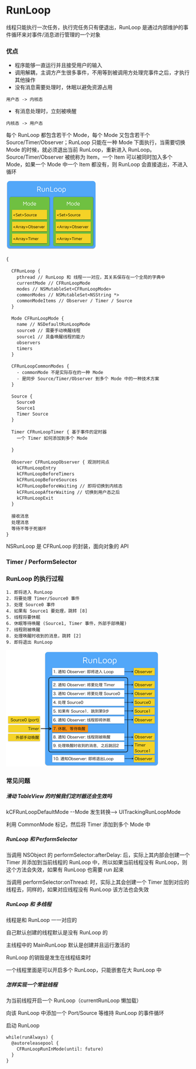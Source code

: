 # RunLoop

线程只能执行一次任务，执行完任务只有便退出，RunLoop 是通过内部维护的事件循环来对事件/消息进行管理的一个对象

### 优点

- 程序能够一直运行并且接受用户的输入
- 调用解耦，主调方产生很多事件，不用等到被调用方处理完事件之后，才执行其他操作
- 没有消息需要处理时，休眠以避免资源占用

```
用户态 -> 内核态
```

- 有消息处理时，立刻被唤醒

```
内核态 -> 用户态
```

每个 RunLoop 都包含若干个 Mode，每个 Mode 又包含若干个 Source/Timer/Observer；RunLoop 只能在一种 Mode 下面执行，当需要切换 Mode 的时候，就必须退出当前 RunLoop，重新进入 RunLoop。Source/Timer/Observer 被统称为 Item，一个 Item 可以被同时加入多个 Mode，如果一个 Mode 中一个 Item 都没有，则 RunLoop 会直接退出，不进入循环

![](/resource/runloop-struct.png)

```
{

  CFRunLoop {
    pthread // RunLoop 和 线程一一对应，其关系保存在一个全局的字典中
    currentMode // CFRunLoopMode
    modes // NSMutableSet<CFRunLoopMode>
    commonModes // NSMutableSet<NSString *>
    commonModeItems // Observer / Timer / Source
  }

  Mode CFRunLoopMode {
    name // NSDefaultRunLoopMode
    source0 // 需要手动唤醒线程
    source1 // 具备唤醒线程的能力
    observers
    timers
  }

  CFRunLoopCommonModes {
    - commonMode 不是实际存在的一种 Mode
    - 是同步 Source/Timer/Observer 到多个 Mode 中的一种技术方案
  }

  Source {
    Source0
    Source1
    Timer Source
  }

  Timer CFRunLoopTimer { 基于事件的定时器
    一个 Timer 如何添加到多个 Mode

  }

  Observer CFRunLoopObserver { 观测时间点
    kCFRunLoopEntry
    kCFRunLoopBeforeTimers
    kCFRunLoopBeforeSources
    kCFRunLoopBeforeWaiting // 即将切换到内核态
    kCFRunLoopAfterWaiting // 切换到用户态之后
    kCFRunLoopExit    
  }

  接收消息
  处理消息
  等待不等于死循环
}
```

NSRunLoop 是 CFRunLoop 的封装，面向对象的 API

### Timer / PerformSelector

### RunLoop 的执行过程

```
1. 即将进入 RunLoop
2. 将要处理 Timer/Source0 事件
3. 处理 Source0 事件
4. 如果有 Source1 要处理，跳转 [8]
5. 线程将要休眠
6. 休眠等待唤醒 (Source1, Timer 事件，外部手部唤醒)
7. 线程刚被唤醒
8. 处理唤醒时收到的消息，跳转 [2]
9. 即将退出 RunLoop
```

![](/resource/runloop-process.png)

### 常见问题

##### 滑动 TableView 的时候我们定时器还会生效吗

kCFRunLoopDefaultMode --Mode 发生转换--> UITrackingRunLoopMode

利用 CommonMode 标记，然后将 Timer 添加到多个 Mode 中

##### RunLoop 和 PerformSelector

当调用 NSObject 的 performSelector:afterDelay: 后，实际上其内部会创建一个 Timer 并添加到当前线程的 RunLoop 中，所以如果当前线程没有 RunLoop，则这个方法会失效，如果有 RunLoop 也需要 run 起来

当调用 performSelector:onThread: 时，实际上其会创建一个 Timer 加到对应的线程去，同样的，如果对应线程没有 RunLoop 该方法也会失效

##### RunLoop 和 多线程

线程是和 RunLoop 一一对应的

自己默认创建的线程默认是没有 RunLoop 的

主线程中的 MainRunLoop 默认是创建并且运行激活的

RunLoop 的销毁是发生在线程结束时

一个线程里面是可以开启多个 RunLoop，只能嵌套在大 RunLoop 中

##### 怎样实现一个常驻线程

为当前线程开启一个 RunLoop（currentRunLoop 懒加载）

向该 RunLoop 中添加一个 Port/Source 等维持 RunLoop 的事件循环

启动 RunLoop

```
while(runAlways) {
  @autoreleasepool {
    CFRunLoopRunInMode(until: future)
  }
}
```
